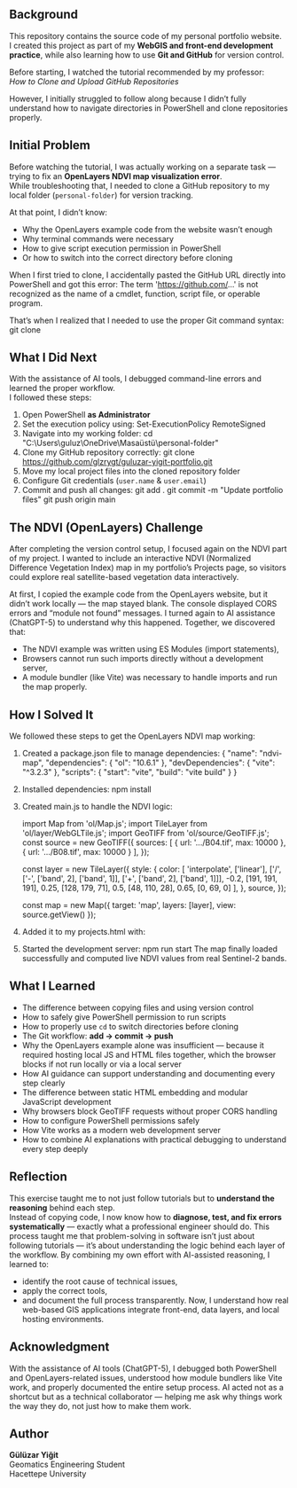## Background
This repository contains the source code of my personal portfolio website.  
I created this project as part of my **WebGIS and front-end development practice**, while also learning how to use **Git and GitHub** for version control.  

Before starting, I watched the tutorial recommended by my professor:  
*How to Clone and Upload GitHub Repositories*  

However, I initially struggled to follow along because I didn’t fully understand how to navigate directories in PowerShell and clone repositories properly.

## Initial Problem
Before watching the tutorial, I was actually working on a separate task — trying to fix an **OpenLayers NDVI map visualization error**.  
While troubleshooting that, I needed to clone a GitHub repository to my local folder (`personal-folder`) for version tracking.  

At that point, I didn’t know:
- Why the OpenLayers example code from the website wasn’t enough  
- Why terminal commands were necessary  
- How to give script execution permission in PowerShell  
- Or how to switch into the correct directory before cloning  

When I first tried to clone, I accidentally pasted the GitHub URL directly into PowerShell and got this error:
The term 'https://github.com/...' is not recognized as the name of a cmdlet, function, script file, or operable program.

That’s when I realized that I needed to use the proper Git command syntax: git clone <url>

## What I Did Next
With the assistance of AI tools, I debugged command-line errors and learned the proper workflow.  
I followed these steps:

1. Open PowerShell **as Administrator**  
2. Set the execution policy using: Set-ExecutionPolicy RemoteSigned
3. Navigate into my working folder: cd "C:\Users\guluz\OneDrive\Masaüstü\personal-folder"
4. Clone my GitHub repository correctly: git clone https://github.com/glzrygt/guluzar-yigit-portfolio.git
5. Move my local project files into the cloned repository folder  
6. Configure Git credentials (`user.name` & `user.email`)  
7. Commit and push all changes:
   git add .
   git commit -m "Update portfolio files"
   git push origin main
## The NDVI (OpenLayers) Challenge

After completing the version control setup, I focused again on the NDVI part of my project.
I wanted to include an interactive NDVI (Normalized Difference Vegetation Index) map in my portfolio’s Projects page,
so visitors could explore real satellite-based vegetation data interactively.

At first, I copied the example code from the OpenLayers website, but it didn’t work locally — the map stayed blank.
The console displayed CORS errors and “module not found” messages. I turned again to AI assistance (ChatGPT-5) to understand why this happened.
Together, we discovered that:
- The NDVI example was written using ES Modules (import statements),
- Browsers cannot run such imports directly without a development server,
- A module bundler (like Vite) was necessary to handle imports and run the map properly.
## How I Solved It
We followed these steps to get the OpenLayers NDVI map working:
1. Created a package.json file to manage dependencies:
{
  "name": "ndvi-map",
  "dependencies": { "ol": "10.6.1" },
  "devDependencies": { "vite": "^3.2.3" },
  "scripts": {
    "start": "vite",
    "build": "vite build"
  }
}
2. Installed dependencies:
   npm install
3. Created main.js to handle the NDVI logic:
  
   import Map from 'ol/Map.js';
   import TileLayer from 'ol/layer/WebGLTile.js';
   import GeoTIFF from 'ol/source/GeoTIFF.js';
   const source = new GeoTIFF({
   sources: [
   { url: '.../B04.tif', max: 10000 },
   { url: '.../B08.tif', max: 10000 }
   ],
   });

   const layer = new TileLayer({
   style: {
   color: [
   'interpolate', ['linear'],
   ['/', ['-', ['band', 2], ['band', 1]], ['+', ['band', 2], ['band', 1]]],
   -0.2, [191, 191, 191],
    0.25, [128, 179, 71],
    0.5, [48, 110, 28],
    0.65, [0, 69, 0]
   ],
   },
   source,
   });

   const map = new Map({
    target: 'map',
   layers: [layer],
   view: source.getView()
   });
5. Added it to my projects.html with:
   <div id="map"></div>
   <script type="module" src="/main.js"></script>
6. Started the development server:
   npm run start
The map finally loaded successfully and computed live NDVI values from real Sentinel-2 bands.

## What I Learned
- The difference between copying files and using version control  
- How to safely give PowerShell permission to run scripts  
- How to properly use `cd` to switch directories before cloning  
- The Git workflow: **add → commit → push**  
- Why the OpenLayers example alone was insufficient — because it required hosting local JS and HTML files together, which the browser blocks if not run locally or via a local server  
- How AI guidance can support understanding and documenting every step clearly  
- The difference between static HTML embedding and modular JavaScript development
- Why browsers block GeoTIFF requests without proper CORS handling
- How to configure PowerShell permissions safely
- How Vite works as a modern web development server
- How to combine AI explanations with practical debugging to understand every step deeply

## Reflection
This exercise taught me to not just follow tutorials but to **understand the reasoning** behind each step.  
Instead of copying code, I now know how to **diagnose, test, and fix errors systematically** — exactly what a professional engineer should do.
This process taught me that problem-solving in software isn’t just about following tutorials — it’s about understanding the logic behind each layer of the workflow.
By combining my own effort with AI-assisted reasoning, I learned to:
- identify the root cause of technical issues,
- apply the correct tools,
- and document the full process transparently.
Now, I understand how real web-based GIS applications integrate front-end, data layers, and local hosting environments.

## Acknowledgment
With the assistance of AI tools (ChatGPT-5),
I debugged both PowerShell and OpenLayers-related issues, understood how module bundlers like Vite work, and properly documented the entire setup process.
AI acted not as a shortcut but as a technical collaborator — helping me ask why things work the way they do, not just how to make them work.
## Author
**Gülüzar Yiğit**  
Geomatics Engineering Student  
Hacettepe University




